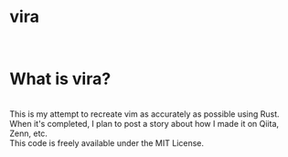 # vira
<br>

# What is vira?
<br>
This is my attempt to recreate vim as accurately as possible using Rust.
<br>
When it's completed, I plan to post a story about how I made it on Qiita, Zenn, etc.
<br>
This code is freely available under the MIT License.
